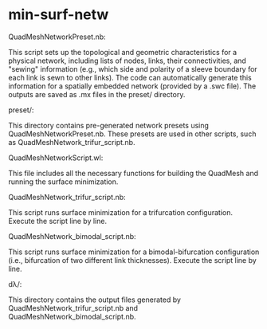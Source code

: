 # min-surf-netw

QuadMeshNetworkPreset.nb:

This script sets up the topological and geometric characteristics for a physical network, including lists of nodes, links, their connectivities, and "sewing" information (e.g., which side and polarity of a sleeve boundary for each link is sewn to other links). The code can automatically generate this information for a spatially embedded network (provided by a .swc file). The outputs are saved as .mx files in the preset/ directory.

preset/:

This directory contains pre-generated network presets using QuadMeshNetworkPreset.nb. These presets are used in other scripts, such as QuadMeshNetwork_trifur_script.nb.

QuadMeshNetworkScript.wl:

This file includes all the necessary functions for building the QuadMesh and running the surface minimization.

QuadMeshNetwork_trifur_script.nb:

This script runs surface minimization for a trifurcation configuration. Execute the script line by line.

QuadMeshNetwork_bimodal_script.nb:

This script runs surface minimization for a bimodal-bifurcation configuration (i.e., bifurcation of two different link thicknesses). Execute the script line by line.

dλ/:

This directory contains the output files generated by QuadMeshNetwork_trifur_script.nb and QuadMeshNetwork_bimodal_script.nb.
